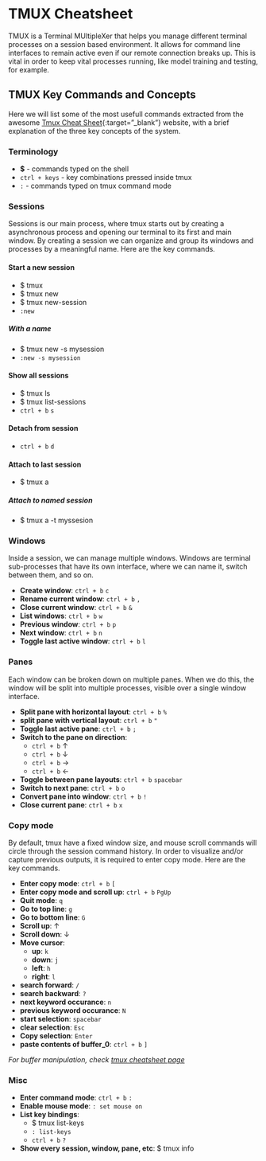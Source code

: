 # TMUX Cheatsheet

TMUX is a Terminal MUltipleXer that helps you manage different terminal processes on a session based environment.
It allows for command line interfaces to remain active even if our remote connection breaks up. This is vital in order to
keep vital processes running, like model training and testing, for example.

## TMUX Key Commands and Concepts

Here we will list some of the most usefull commands extracted from the awesome [Tmux Cheat Sheet](https://tmuxcheatsheet.com/){:target=”_blank”} website, with a brief explanation of the three key concepts of the system.

### Terminology

- **$** - commands typed on the shell
- `ctrl + keys` - key combinations pressed inside tmux
- `:` - commands typed on tmux command mode

### Sessions

Sessions is our main process, where tmux starts out by creating a asynchronous process and opening our terminal to its first and main window.
By creating a session we can organize and group its windows and processes by a meaningful name. Here are the key commands.

#### Start a new session

- $ tmux
- $ tmux new
- $ tmux new-session
- `:new`

##### With a name

- $ tmux new -s mysession
- `:new -s mysession`

#### Show all sessions

- $ tmux ls
- $ tmux list-sessions
- `ctrl + b` `s`

#### Detach from session

- `ctrl + b` `d`

#### Attach to last session

- $ tmux a

##### Attach to named session

- $ tmux a -t myssesion

### Windows

Inside a session, we can manage multiple windows. Windows are terminal sub-processes that have its own interface, where we can name it, switch between them, and so on.

- **Create window**: `ctrl + b` `c`
- **Rename current window**: `ctrl + b` `,`
- **Close current window**: `ctrl + b` `&`
- **List windows**: `ctrl + b` `w`
- **Previous window**: `ctrl + b` `p`
- **Next window**: `ctrl + b` `n`
- **Toggle last active window**: `ctrl + b` `l`

### Panes

Each window can be broken down on multiple panes. When we do this, the window will be split into multiple processes, visible over a single window interface.

- **Split pane with horizontal layout**: `ctrl + b` `%`
- **split pane with vertical layout**: `ctrl + b` `"`
- **Toggle last active pane**: `ctrl + b` `;`
- **Switch to the pane on direction**:
  - `ctrl + b` &uarr;
  - `ctrl + b` &darr;
  - `ctrl + b` &rarr;
  - `ctrl + b` &larr;
- **Toggle between pane layouts**: `ctrl + b` `spacebar`
- **Switch to next pane**: `ctrl + b` `o`
- **Convert pane into window**: `ctrl + b` `!`
- **Close current pane**: `ctrl + b` `x`

### Copy mode

By default, tmux have a fixed window size, and mouse scroll commands will circle through the session command history. In order to visualize and/or capture previous outputs, it is required to enter copy mode. Here are the key commands.

- **Enter copy mode**: `ctrl + b` `[`
- **Enter copy mode and scroll up**: `ctrl + b` `PgUp`
- **Quit mode**: `q`
- **Go to top line**: `g`
- **Go to bottom line**: `G`
- **Scroll up**: &uarr;
- **Scroll down**: &darr;
- **Move cursor**:
  - **up**: `k`
  - **down**: `j`
  - **left**: `h`
  - **right**: `l`
- **search forward**: `/`
- **search backward**: `?`
- **next keyword occurance**: `n`
- **previous keyword occurance**: `N`
- **start selection**: `spacebar`
- **clear selection**: `Esc`
- **Copy selection**: `Enter`
- **paste contents of buffer_0**: `ctrl + b` `]`

*For buffer manipulation, check [tmux cheatsheet page](https://tmuxcheatsheet.com/)*

### Misc

- **Enter command mode**: `ctrl + b` `:`
- **Enable mouse mode**: `: set mouse on`
- **List key bindings**:
  - $ tmux list-keys
  - `: list-keys`
  - `ctrl + b` `?`
- **Show every session, window, pane, etc**: $ tmux info
